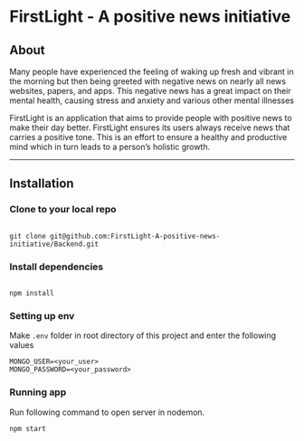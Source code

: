 # FirstLight - A positive news initiative

## About

Many people have experienced the feeling of waking up fresh and vibrant in the morning but then being greeted with negative news on nearly all news websites, papers, and apps. This negative news has a great impact on their mental health, causing stress and anxiety and various other mental illnesses <br>

FirstLight is an application that aims to provide people with positive news to make their day better. FirstLight ensures its users always receive news that carries a positive tone. This is an effort to ensure a healthy and productive mind which in turn leads to a person’s holistic growth.

<hr>

## Installation

### Clone to your local repo

```

git clone git@github.com:FirstLight-A-positive-news-initiative/Backend.git

```

### Install dependencies

```

npm install

```

### Setting up env

Make `.env` folder in root directory of this project and enter the following values

```
MONGO_USER=<your_user>
MONGO_PASSWORD=<your_password>
```

### Running app

Run following command to open server in nodemon.

```
npm start
```
